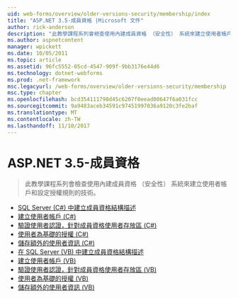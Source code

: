 ```yaml
---
uid: web-forms/overview/older-versions-security/membership/index
title: "ASP.NET 3.5-成員資格 |Microsoft 文件"
author: rick-anderson
description: "此教學課程系列會檢查使用內建成員資格 （安全性） 系統來建立使用者帳戶和設定授權規則的技術。"
ms.author: aspnetcontent
manager: wpickett
ms.date: 10/05/2011
ms.topic: article
ms.assetid: 96fc5552-05cd-4547-909f-9bb3176e44d6
ms.technology: dotnet-webforms
ms.prod: .net-framework
msc.legacyurl: /web-forms/overview/older-versions-security/membership
msc.type: chapter
ms.openlocfilehash: bcd354111798d45c6207f0eead00647f6a031fcc
ms.sourcegitcommit: 9a9483aceb34591c97451997036a9120c3fe2baf
ms.translationtype: MT
ms.contentlocale: zh-TW
ms.lasthandoff: 11/10/2017
---
```

<a name="aspnet-35---membership"></a>ASP.NET 3.5-成員資格
====================
> 此教學課程系列會檢查使用內建成員資格 （安全性） 系統來建立使用者帳戶和設定授權規則的技術。


- [SQL Server (C#) 中建立成員資格結構描述](creating-the-membership-schema-in-sql-server-cs.md)
- [建立使用者帳戶 (C#)](creating-user-accounts-cs.md)
- [驗證使用者認證，針對成員資格使用者存放區 (C#)](validating-user-credentials-against-the-membership-user-store-cs.md)
- [使用者為基礎的授權 (C#)](user-based-authorization-cs.md)
- [儲存額外的使用者資訊 (C#)](storing-additional-user-information-cs.md)
- [在 SQL Server (VB) 中建立成員資格結構描述](creating-the-membership-schema-in-sql-server-vb.md)
- [建立使用者帳戶 (VB)](creating-user-accounts-vb.md)
- [驗證使用者認證，針對成員資格使用者存放區 (VB)](validating-user-credentials-against-the-membership-user-store-vb.md)
- [使用者為基礎的授權 (VB)](user-based-authorization-vb.md)
- [儲存額外的使用者資訊 (VB)](storing-additional-user-information-vb.md)
